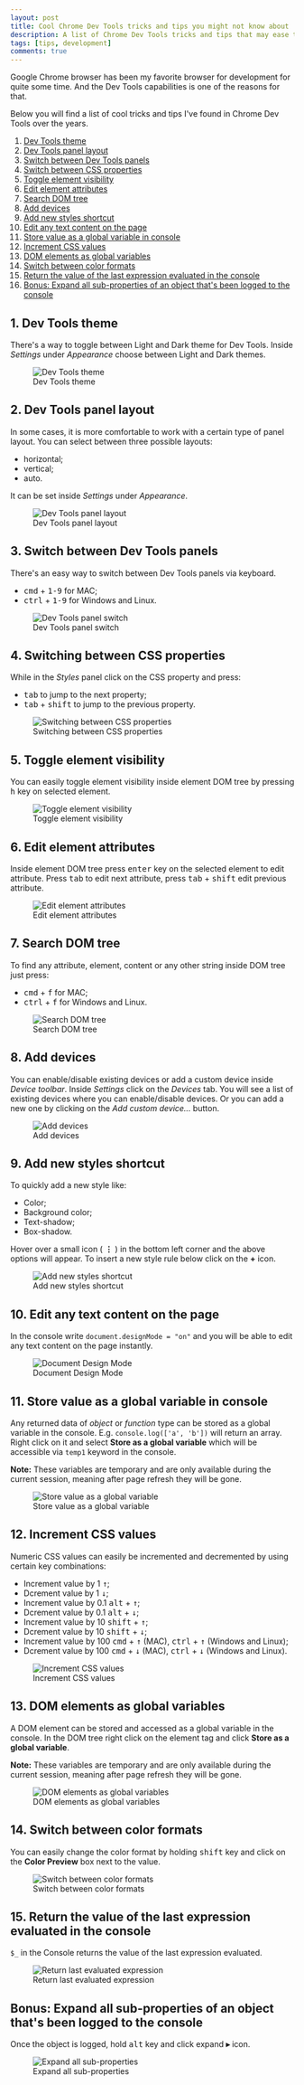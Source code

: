 ```yaml
---
layout: post
title: Cool Chrome Dev Tools tricks and tips you might not know about
description: A list of Chrome Dev Tools tricks and tips that may ease the daily life of developers
tags: [tips, development]
comments: true
---
```


Google Chrome browser has been my favorite browser for development for quite some time. And the Dev Tools capabilities is one of the reasons for that.

Below you will find a list of cool tricks and tips I've found in Chrome Dev Tools over the years.

1. [Dev Tools theme](#1-dev-tools-theme)
2. [Dev Tools panel layout](#2-dev-tools-panel-layout)
3. [Switch between Dev Tools panels](#3-switch-between-dev-tools-panels)
4. [Switch between CSS properties](#4-switching-between-css-properties)
5. [Toggle element visibility](#5-toggle-element-visibility)
6. [Edit element attributes](#6-edit-element-attributes)
7. [Search DOM tree](#7-search-dom-tree)
8. [Add devices](#8-add-devices)
9. [Add new styles shortcut](#9-add-new-styles-shortcut)
10. [Edit any text content on the page](#10-edit-any-text-content-on-the-page)
11. [Store value as a global variable in console](#11-store-value-as-a-global-variable-in-console)
12. [Increment CSS values](#12-increment-css-values)
13. [DOM elements as global variables](#13-dom-elements-as-global-variables)
14. [Switch between color formats](#14-switch-between-color-formats)
15. [Return the value of the last expression evaluated in the console](#15-return-the-value-of-the-last-expression-evaluated-in-the-console)
16. [Bonus: Expand all sub-properties of an object that's been logged to the console](#bonus-expand-all-sub-properties-of-an-object-thats-been-logged-to-the-console)

## 1. Dev Tools theme
There's a way to toggle between Light and Dark theme for Dev Tools. Inside *Settings* under *Appearance* choose between Light and Dark themes.

<figure>
  <img class="shadow" src="/images/dev-tools/dev-tools-theme.png" alt="Dev Tools theme" loading="lazy">
  <figcaption>Dev Tools theme</figcaption>
</figure>

## 2. Dev Tools panel layout
In some cases, it is more comfortable to work with a certain type of panel layout.
You can select between three possible layouts:
* horizontal;
* vertical;
* auto.

It can be set inside *Settings* under *Appearance*.

<figure>
  <img class="shadow" src="/images/dev-tools/dev-tools-layout.png" alt="Dev Tools panel layout" loading="lazy">
  <figcaption>Dev Tools panel layout</figcaption>
</figure>

## 3. Switch between Dev Tools panels
There's an easy way to switch between Dev Tools panels via keyboard.
* <kbd>cmd</kbd> + <kbd>1-9</kbd> for MAC;
* <kbd>ctrl</kbd> + <kbd>1-9</kbd> for Windows and Linux.

<figure>
  <img class="shadow" src="/images/dev-tools/dev-tools-panels.gif" alt="Dev Tools panel switch" loading="lazy">
  <figcaption>Dev Tools panel switch</figcaption>
</figure>

## 4. Switching between CSS properties
While in the *Styles* panel click on the CSS property and press:
* <kbd>tab</kbd> to jump to the next property;
* <kbd>tab</kbd> + <kbd>shift</kbd> to jump to the previous property.

<figure>
  <img class="shadow" src="/images/dev-tools/switch-css-props.gif" alt="Switching between CSS properties" loading="lazy">
  <figcaption>Switching between CSS properties</figcaption>
</figure>

## 5. Toggle element visibility
You can easily toggle element visibility inside element DOM tree by pressing <kbd>h</kbd> key on selected element.

<figure>
  <img class="shadow" src="/images/dev-tools/hide-element.gif" alt="Toggle element visibility" loading="lazy">
  <figcaption>Toggle element visibility</figcaption>
</figure>

## 6. Edit element attributes
Inside element DOM tree press <kbd>enter</kbd> key on the selected element to edit attribute. Press <kbd>tab</kbd> to edit next attribute, press <kbd>tab</kbd> + <kbd>shift</kbd> edit previous attribute.

<figure>
  <img class="shadow" src="/images/dev-tools/edit-element-attrs.gif" alt="Edit element attributes" loading="lazy">
  <figcaption>Edit element attributes</figcaption>
</figure>

## 7. Search DOM tree
To find any attribute, element, content or any other string inside DOM tree just press:
* <kbd>cmd</kbd> + <kbd>f</kbd> for MAC;
* <kbd>ctrl</kbd> + <kbd>f</kbd> for Windows and Linux.

<figure>
  <img class="shadow" src="/images/dev-tools/dom-tree-search.png" alt="Search DOM tree" loading="lazy">
  <figcaption>Search DOM tree</figcaption>
</figure>

## 8. Add devices
You can enable/disable existing devices or add a custom device inside *Device toolbar*.
Inside *Settings* click on the *Devices* tab. You will see a list of existing devices where you can enable/disable devices. Or you can add a new one by clicking on the *Add custom device...* button.

<figure>
  <img class="shadow" src="/images/dev-tools/add-custom-device.png" alt="Add devices" loading="lazy">
  <figcaption>Add devices</figcaption>
</figure>

## 9. Add new styles shortcut
To quickly add a new style like:
* Color;
* Background color;
* Text-shadow;
* Box-shadow.

Hover over a small icon ( **&vellip;** ) in the bottom left corner and the above options will appear.
To insert a new style rule below click on the **+** icon.

<figure>
  <img class="shadow" src="/images/dev-tools/add-styles-shortcut.gif" alt="Add new styles shortcut" loading="lazy">
  <figcaption>Add new styles shortcut</figcaption>
</figure>

## 10. Edit any text content on the page
In the console write `document.designMode = "on"` and you will be able to edit any text content on the page instantly.

<figure>
  <img class="shadow" src="/images/dev-tools/document-design-mode.png" alt="Document Design Mode" loading="lazy">
  <figcaption>Document Design Mode</figcaption>
</figure>

## 11. Store value as a global variable in console
Any returned data of *object* or *function* type can be stored as a global variable in the console. E.g. `console.log(['a', 'b'])` will return an array. Right click on it and select **Store as a global variable** which will be accessible via `temp1` keyword in the console.

**Note:** These variables are temporary and are only available during the current session, meaning after page refresh they will be gone.

<figure>
  <img class="shadow" src="/images/dev-tools/store-as-a-global-variable.gif" alt="Store value as a global variable" loading="lazy">
  <figcaption>Store value as a global variable</figcaption>
</figure>

## 12. Increment CSS values
Numeric CSS values can easily be incremented and decremented by using certain key combinations:

* Increment value by 1 <kbd>&uarr;</kbd>;
* Dcrement value by 1 <kbd>&darr;</kbd>;
* Increment value by 0.1 <kbd>alt</kbd> + <kbd>&uarr;</kbd>;
* Dcrement value by 0.1 <kbd>alt</kbd> + <kbd>&darr;</kbd>;
* Increment value by 10 <kbd>shift</kbd> + <kbd>&uarr;</kbd>;
* Dcrement value by 10 <kbd>shift</kbd> + <kbd>&darr;</kbd>;
* Increment value by 100 <kbd>cmd</kbd> + <kbd>&uarr;</kbd> (MAC), <kbd>ctrl</kbd> + <kbd>&uarr;</kbd> (Windows and Linux);
* Dcrement value by 100 <kbd>cmd</kbd> + <kbd>&darr;</kbd> (MAC),  <kbd>ctrl</kbd> + <kbd>&darr;</kbd> (Windows and Linux).

<figure>
  <img class="shadow" src="/images/dev-tools/increment-value.gif" alt="Increment CSS values" loading="lazy">
  <figcaption>Increment CSS values</figcaption>
</figure>

## 13. DOM elements as global variables
A DOM element can be stored and accessed as a global variable in the console. In the DOM tree right click on the element tag and click **Store as a global variable**.

**Note:** These variables are temporary and are only available during the current session, meaning after page refresh they will be gone.

<figure>
  <img class="shadow" src="/images/dev-tools/store-element-as-global-variable.png" alt="DOM elements as global variables" loading="lazy">
  <figcaption>DOM elements as global variables</figcaption>
</figure>

## 14. Switch between color formats
You can easily change the color format by holding <kbd>shift</kbd> key and click on the **Color Preview** box next to the value.

<figure>
  <img class="shadow" src="/images/dev-tools/switch-color-formats.gif" alt="Switch between color formats" loading="lazy">
  <figcaption>Switch between color formats</figcaption>
</figure>

## 15. Return the value of the last expression evaluated in the console
`$_` in the Console returns the value of the last expression evaluated.

<figure>
  <img class="shadow" src="/images/dev-tools/last-evaluated-expression.png" alt="Return last evaluated expression" loading="lazy">
  <figcaption>Return last evaluated expression</figcaption>
</figure>

## Bonus: Expand all sub-properties of an object that's been logged to the console
Once the object is logged, hold <kbd>alt</kbd> key and click expand **&#x025B8;** icon.

<figure>
  <img class="shadow" src="/images/dev-tools/expand-props.gif" alt="Expand all sub-properties" loading="lazy">
  <figcaption>Expand all sub-properties</figcaption>
</figure>

